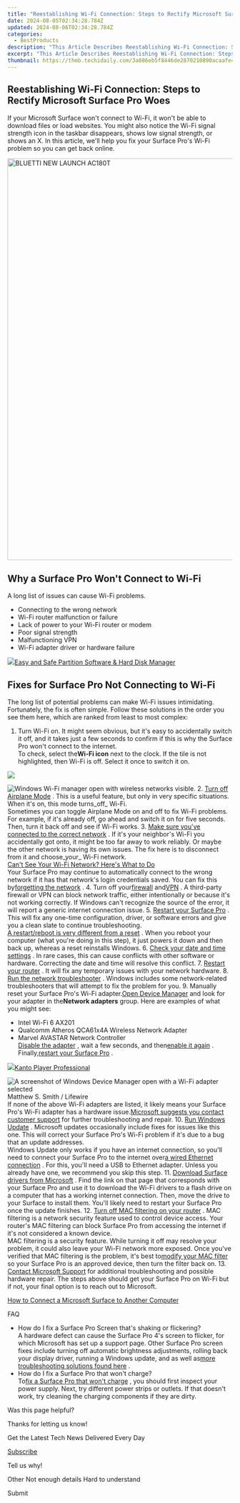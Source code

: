 ```yaml
---
title: "Reestablishing Wi-Fi Connection: Steps to Rectify Microsoft Surface Pro Woes"
date: 2024-08-05T02:34:28.784Z
updated: 2024-08-06T02:34:28.784Z
categories:
  - BestProducts
description: "This Article Describes Reestablishing Wi-Fi Connection: Steps to Rectify Microsoft Surface Pro Woes"
excerpt: "This Article Describes Reestablishing Wi-Fi Connection: Steps to Rectify Microsoft Surface Pro Woes"
thumbnail: https://thmb.techidaily.com/3a086eb5f8446de2870210890acaafe476fc2c59adb7aa3e00420e9a95422cb6.jpg
---
```


## Reestablishing Wi-Fi Connection: Steps to Rectify Microsoft Surface Pro Woes
 If your Microsoft Surface won't connect to Wi-Fi, it won't be able to download files or load websites. You might also notice the Wi-Fi signal strength icon in the taskbar disappears, shows low signal strength, or shows an X. In this article, we'll help you fix your Surface Pro's Wi-Fi problem so you can get back online.

<!-- affiliate ads begin -->
<a href="https://bluettide.pxf.io/c/5597632/2042332/17092" target="_top" id="2042332"><img src="//a.impactradius-go.com/display-ad/17092-2042332" border="0" alt="BLUETTI NEW LAUNCH AC180T" width="960" height="900"/></a><img height="0" width="0" src="https://imp.pxf.io/i/5597632/2042332/17092" style="position:absolute;visibility:hidden;" border="0" />
<!-- affiliate ads end -->
## Why a Surface Pro Won't Connect to Wi-Fi

 A long list of issues can cause Wi-Fi problems.

* Connecting to the wrong network
* Wi-Fi router malfunction or failure
* Lack of power to your Wi-Fi router or modem
* Poor signal strength
* Malfunctioning VPN
* Wi-Fi adapter driver or hardware failure

<!-- affiliate ads begin -->
<a href="https://secure.2checkout.com/order/checkout.php?PRODS=22741618&QTY=1&AFFILIATE=108875&CART=1"><img src="https://www.diskpart.com/resource/images/index/dp-index-img-banner-people@2x.png" border="0">Easy and Safe Partition Software & Hard Disk Manager</a>
<!-- affiliate ads end -->
## Fixes for Surface Pro Not Connecting to Wi-Fi

 The long list of potential problems can make Wi-Fi issues intimidating. Fortunately, the fix is often simple. Follow these solutions in the order you see them here, which are ranked from least to most complex:

1. Turn Wi-Fi on. It might seem obvious, but it's easy to accidentally switch it off, and it takes just a few seconds to confirm if this is why the Surface Pro won't connect to the internet.  
 To check, select the**Wi-Fi icon** next to the clock. If the tile is not highlighted, then Wi-Fi is off. Select it once to switch it on.  
<!-- affiliate ads begin -->
<a href="https://secure.2checkout.com/order/checkout.php?PRODS=4715391&QTY=1&AFFILIATE=108875&CART=1"><img src="https://secure.avangate.com/images/merchant/7f687767ccf20fcea1c9dc4a5adc2326/Digisigner_banner_728_x_90_color_version.png" border="0"></a>
<!-- affiliate ads end -->
![Windows Wi-Fi manager open with wireless networks visible.](https://www.lifewire.com/thmb/OGtupdHh609ektjxSxXByPO0yp0=/1500x0/filters:no_upscale():max_bytes(150000):strip_icc():format(webp)/A1-FixSurfaceProNotConnectingtoWi-Fi-annotated-b9aea0142cbe4240a164d03b898f401b.jpg)
2. [Turn off Airplane Mode](https://www.lifewire.com/windows-10-and-android-airplane-modes-4148142) . This is a useful feature, but only in very specific situations. When it's on, this mode turns_off_ Wi-Fi.  
 Sometimes you can toggle Airplane Mode on and off to fix Wi-Fi problems. For example, if it's already off, go ahead and switch it on for five seconds. Then, turn it back off and see if Wi-Fi works.
3. [Make sure you've connected to the correct network](https://www.lifewire.com/connecting-to-a-wireless-home-network-3506902) . If it's your neighbor's Wi-Fi you accidentally got onto, it might be too far away to work reliably. Or maybe the other network is having its own issues. The fix here is to disconnect from it and choose_your_ Wi-Fi network.  
[Can't See Your Wi-Fi Network? Here's What to Do](https://www.lifewire.com/fix-wifi-network-not-showing-up-4628122)  
 Your Surface Pro may continue to automatically connect to the wrong network if it has that network's login credentials saved. You can fix this by[forgetting the network](https://www.lifewire.com/how-to-forget-a-network-on-windows-10-4584370) .
4. Turn off your[firewall](https://www.lifewire.com/what-is-a-firewall-2487290) and[VPN](https://www.lifewire.com/what-is-a-vpn-5189778) . A third-party firewall or VPN can block network traffic, either intentionally or because it's not working correctly. If Windows can't recognize the source of the error, it will report a generic internet connection issue.
5. [Restart your Surface Pro](https://www.lifewire.com/restart-surface-pro-5112628) . This will fix any one-time configuration, driver, or software errors and give you a clean slate to continue troubleshooting.  
[A restart/reboot is very different from a reset](https://www.lifewire.com/reboot-vs-reset-4157868) . When you reboot your computer (what you're doing in this step), it just powers it down and then back up, whereas a reset reinstalls Windows.
6. [Check your date and time settings](https://www.lifewire.com/change-the-date-and-time-zone-on-your-laptop-while-traveling-2377220) . In rare cases, this can cause conflicts with other software or hardware. Correcting the date and time will resolve this conflict.
7. [Restart your router](https://www.lifewire.com/how-to-properly-restart-a-router-modem-2624570) . It will fix any temporary issues with your network hardware.
8. [Run the network troubleshooter](https://www.lifewire.com/run-diagnostics-on-windows-5214801) . Windows includes some network-related troubleshooters that will attempt to fix the problem for you.
9. Manually reset your Surface Pro's Wi-Fi adapter.[Open Device Manager](https://www.lifewire.com/how-to-open-device-manager-2626075) and look for your adapter in the**Network adapters** group. Here are examples of what you might see:  
   * Intel Wi-Fi 6 AX201  
   * Qualcomm Atheros QCA61x4A Wireless Network Adapter  
   * Marvel AVASTAR Network Controller  
[Disable the adapter](https://www.lifewire.com/how-do-i-disable-a-device-in-device-manager-in-windows-2619212) , wait a few seconds, and then[enable it again](https://www.lifewire.com/how-do-i-enable-a-device-in-device-manager-in-windows-2619215) . Finally,[restart your Surface Pro](https://www.lifewire.com/restart-surface-pro-5112628) .  
<!-- affiliate ads begin -->
<a href="https://secure.2checkout.com/order/checkout.php?PRODS=4742929&QTY=1&AFFILIATE=108875&CART=1"><img src="https://secure.avangate.com/images/merchant/e09fdffe648a30658a9657bbed7b2388/products/boxshot(2).png" border="0">Kanto Player Professional</a>
<!-- affiliate ads end -->
![A screenshot of Windows Device Manager open with a Wi-Fi adapter selected](https://www.lifewire.com/thmb/oJzAm3YseVTxhCuIR_aYn3ZgLy4=/1500x0/filters:no_upscale():max_bytes(150000):strip_icc():format(webp)/how_to_fix_surface_wifi_1-0ca9b10f52a840159d218d1f87895137.jpg)  
Matthew S. Smith / Lifewire  
 If none of the above Wi-Fi adapters are listed, it likely means your Surface Pro's Wi-Fi adapter has a hardware issue.[Microsoft suggests you contact customer support](https://support.microsoft.com/contactus) for further troubleshooting and repair.
10. [Run Windows Update](https://www.lifewire.com/how-to-check-for-install-windows-updates-2624596) . Microsoft updates occasionally include fixes for issues like this one. This will correct your Surface Pro's Wi-Fi problem if it's due to a bug that an update addresses.  
 Windows Update only works if you have an internet connection, so you'll need to connect your Surface Pro to the internet over[a wired Ethernet connection](https://www.lifewire.com/what-is-ethernet-3426740) . For this, you'll need a USB to Ethernet adapter. Unless you already have one, we recommend you skip this step.
11. [Download Surface drivers from Microsoft](https://learn.microsoft.com/surface/manage-surface-driver-and-firmware-updates) . Find the link on that page that corresponds with your Surface Pro and use it to download the Wi-Fi drivers to a flash drive on a computer that has a working internet connection. Then, move the drive to your Surface to install them. You'll likely need to restart your Surface Pro once the update finishes.
12. [Turn off MAC filtering on your router](https://www.lifewire.com/enabling-mac-address-filtering-wireless-router-816571) . MAC filtering is a network security feature used to control device access. Your router's MAC filtering can block Surface Pro from accessing the internet if it's not considered a known device.  
 MAC filtering is a security feature. While turning it off may resolve your problem, it could also leave your Wi-Fi network more exposed. Once you've verified that MAC filtering is the problem, it's best to[modify your MAC filter](https://www.lifewire.com/filter-mac-addresses-2487521) so your Surface Pro is an approved device, then turn the filter back on.
13. [Contact Microsoft Support](https://support.microsoft.com/) for additional troubleshooting and possible hardware repair. The steps above should get your Surface Pro on Wi-Fi but if not, your final option is to reach out to Microsoft.

[How to Connect a Microsoft Surface to Another Computer](https://www.lifewire.com/connect-microsoft-surface-to-another-computer-5115391)

 FAQ

* How do I fix a Surface Pro Screen that's shaking or flickering?  
 A hardware defect can cause the Surface Pro 4's screen to flicker, for which Microsoft has set up a support page. Other Surface Pro screen fixes include turning off automatic brightness adjustments, rolling back your display driver, running a Windows update, and as well as[more troubleshooting solutions found here](https://www.lifewire.com/fix-screen-shaking-and-flickering-on-surface-pro-5113133) .
* How do I fix a Surface Pro that won't charge?  
 To[fix a Surface Pro that won't charge](https://www.lifewire.com/fix-surface-pro-not-charging-5081225) , you should first inspect your power supply. Next, try different power strips or outlets. If that doesn't work, try cleaning the charging components if they are dirty.

Was this page helpful?

Thanks for letting us know!

 Get the Latest Tech News Delivered Every Day

[Subscribe](https://www.lifewire.com/#)

Tell us why!

 Other  Not enough details  Hard to understand

 Submit

<ins class="adsbygoogle"
     style="display:block"
     data-ad-format="autorelaxed"
     data-ad-client="ca-pub-7571918770474297"
     data-ad-slot="1223367746"></ins>



<ins class="adsbygoogle"
     style="display:block"
     data-ad-client="ca-pub-7571918770474297"
     data-ad-slot="8358498916"
     data-ad-format="auto"
     data-full-width-responsive="true"></ins>
